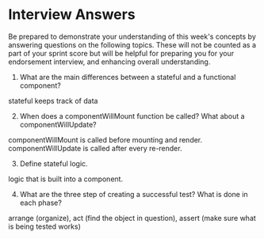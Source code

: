 # Interview Answers
Be prepared to demonstrate your understanding of this week's concepts by answering questions on the following topics. These will not be counted as a part of your sprint score but will be helpful for preparing you for your endorsement interview, and enhancing overall understanding.

1. What are the main differences between a stateful and a functional component?

stateful keeps track of data

2. When does a componentWillMount function be called? What about a componentWillUpdate?

componentWillMount is called before mounting and render. componentWillUpdate is called after every re-render.

3. Define stateful logic.

logic that is built into a component.

4. What are the three step of creating a successful test? What is done in each phase?

arrange (organize), act (find the object in question), assert (make sure what is being tested works)